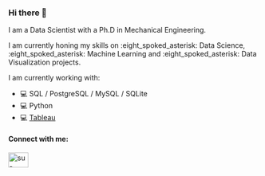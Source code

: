 ### Hi there 👋

I am a Data Scientist with a Ph.D in Mechanical Engineering.

<p>I am currently honing my skills on :eight_spoked_asterisk: Data Science, :eight_spoked_asterisk: Machine Learning and :eight_spoked_asterisk: Data Visualization projects.</p>

I am currently working with:
- :computer: SQL / PostgreSQL / MySQL / SQLite
- :computer: Python
- :computer: <a href="https://public.tableau.com/app/profile/suleenwong" target="blank">Tableau</a>

<h4 align="left">Connect with me:</h4>
<p align="left">
<a href="https://linkedin.com/in/su-leen-wong" target="blank"><img align="center" src="https://raw.githubusercontent.com/rahuldkjain/github-profile-readme-generator/master/src/images/icons/Social/linked-in-alt.svg" alt="su-leen-wong" height="30" width="40" /></a>
</p>
